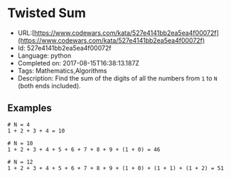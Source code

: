 # Twisted Sum

 - URL:[https://www.codewars.com/kata/527e4141bb2ea5ea4f00072f](https://www.codewars.com/kata/527e4141bb2ea5ea4f00072f)
 - Id: 527e4141bb2ea5ea4f00072f
 - Language: python
 - Completed on: 2017-08-15T16:38:13.187Z
 - Tags: Mathematics,Algorithms
 - Description:
Find the sum of the digits of all the numbers from `1` to `N` (both ends included).

## Examples

```
# N = 4
1 + 2 + 3 + 4 = 10

# N = 10
1 + 2 + 3 + 4 + 5 + 6 + 7 + 8 + 9 + (1 + 0) = 46

# N = 12
1 + 2 + 3 + 4 + 5 + 6 + 7 + 8 + 9 + (1 + 0) + (1 + 1) + (1 + 2) = 51
```


